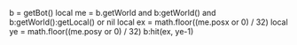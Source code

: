 b = getBot()
local me = b.getWorld and b:getWorld() and b:getWorld():getLocal() or nil
local ex = math.floor((me.posx or 0) / 32)
local ye = math.floor((me.posy or 0) / 32)
b:hit(ex, ye-1)
